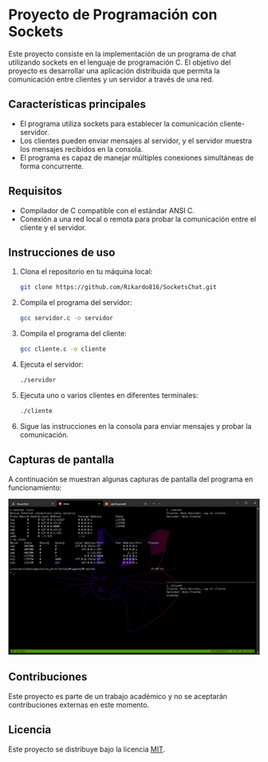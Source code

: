 # Proyecto de Programación con Sockets

Este proyecto consiste en la implementación de un programa de chat utilizando sockets en el lenguaje de programación C. El objetivo del proyecto es desarrollar una aplicación distribuida que permita la comunicación entre clientes y un servidor a través de una red.

## Características principales

- El programa utiliza sockets para establecer la comunicación cliente-servidor.
- Los clientes pueden enviar mensajes al servidor, y el servidor muestra los mensajes recibidos en la consola.
- El programa es capaz de manejar múltiples conexiones simultáneas de forma concurrente.

## Requisitos

- Compilador de C compatible con el estándar ANSI C.
- Conexión a una red local o remota para probar la comunicación entre el cliente y el servidor.

## Instrucciones de uso

1. Clona el repositorio en tu máquina local:

   ```bash
   git clone https://github.com/Rikardo816/SocketsChat.git
   ```

2. Compila el programa del servidor:

   ```bash
   gcc servidor.c -o servidor
   ```

3. Compila el programa del cliente:

   ```bash
   gcc cliente.c -o cliente
   ```

4. Ejecuta el servidor:

   ```bash
   ./servidor
   ```

5. Ejecuta uno o varios clientes en diferentes terminales:

   ```bash
   ./cliente
   ```

6. Sigue las instrucciones en la consola para enviar mensajes y probar la comunicación.

## Capturas de pantalla

A continuación se muestran algunas capturas de pantalla del programa en funcionamiento:

  ![Captura de pantalla de intercambio de mensajes](screenshots/CapturaTerminal.png)

## Contribuciones

Este proyecto es parte de un trabajo académico y no se aceptarán contribuciones externas en este momento.

## Licencia

Este proyecto se distribuye bajo la licencia [MIT](LICENSE).
